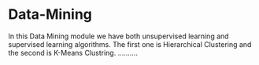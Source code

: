 # Data-Mining
In this Data Mining module we have both unsupervised learning and supervised learning algorithms. The first one is Hierarchical Clustering and the second is K-Means Clustring.  ..........
